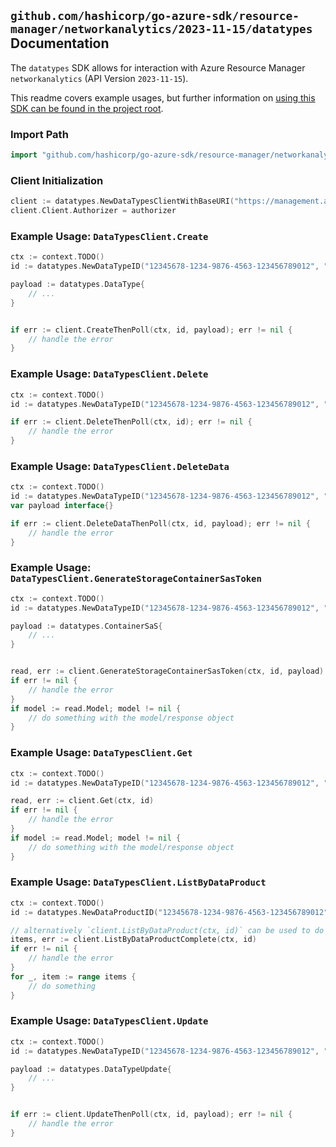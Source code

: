 
## `github.com/hashicorp/go-azure-sdk/resource-manager/networkanalytics/2023-11-15/datatypes` Documentation

The `datatypes` SDK allows for interaction with Azure Resource Manager `networkanalytics` (API Version `2023-11-15`).

This readme covers example usages, but further information on [using this SDK can be found in the project root](https://github.com/hashicorp/go-azure-sdk/tree/main/docs).

### Import Path

```go
import "github.com/hashicorp/go-azure-sdk/resource-manager/networkanalytics/2023-11-15/datatypes"
```


### Client Initialization

```go
client := datatypes.NewDataTypesClientWithBaseURI("https://management.azure.com")
client.Client.Authorizer = authorizer
```


### Example Usage: `DataTypesClient.Create`

```go
ctx := context.TODO()
id := datatypes.NewDataTypeID("12345678-1234-9876-4563-123456789012", "example-resource-group", "dataProductName", "dataTypeName")

payload := datatypes.DataType{
	// ...
}


if err := client.CreateThenPoll(ctx, id, payload); err != nil {
	// handle the error
}
```


### Example Usage: `DataTypesClient.Delete`

```go
ctx := context.TODO()
id := datatypes.NewDataTypeID("12345678-1234-9876-4563-123456789012", "example-resource-group", "dataProductName", "dataTypeName")

if err := client.DeleteThenPoll(ctx, id); err != nil {
	// handle the error
}
```


### Example Usage: `DataTypesClient.DeleteData`

```go
ctx := context.TODO()
id := datatypes.NewDataTypeID("12345678-1234-9876-4563-123456789012", "example-resource-group", "dataProductName", "dataTypeName")
var payload interface{}

if err := client.DeleteDataThenPoll(ctx, id, payload); err != nil {
	// handle the error
}
```


### Example Usage: `DataTypesClient.GenerateStorageContainerSasToken`

```go
ctx := context.TODO()
id := datatypes.NewDataTypeID("12345678-1234-9876-4563-123456789012", "example-resource-group", "dataProductName", "dataTypeName")

payload := datatypes.ContainerSaS{
	// ...
}


read, err := client.GenerateStorageContainerSasToken(ctx, id, payload)
if err != nil {
	// handle the error
}
if model := read.Model; model != nil {
	// do something with the model/response object
}
```


### Example Usage: `DataTypesClient.Get`

```go
ctx := context.TODO()
id := datatypes.NewDataTypeID("12345678-1234-9876-4563-123456789012", "example-resource-group", "dataProductName", "dataTypeName")

read, err := client.Get(ctx, id)
if err != nil {
	// handle the error
}
if model := read.Model; model != nil {
	// do something with the model/response object
}
```


### Example Usage: `DataTypesClient.ListByDataProduct`

```go
ctx := context.TODO()
id := datatypes.NewDataProductID("12345678-1234-9876-4563-123456789012", "example-resource-group", "dataProductName")

// alternatively `client.ListByDataProduct(ctx, id)` can be used to do batched pagination
items, err := client.ListByDataProductComplete(ctx, id)
if err != nil {
	// handle the error
}
for _, item := range items {
	// do something
}
```


### Example Usage: `DataTypesClient.Update`

```go
ctx := context.TODO()
id := datatypes.NewDataTypeID("12345678-1234-9876-4563-123456789012", "example-resource-group", "dataProductName", "dataTypeName")

payload := datatypes.DataTypeUpdate{
	// ...
}


if err := client.UpdateThenPoll(ctx, id, payload); err != nil {
	// handle the error
}
```
